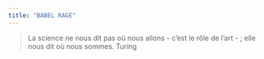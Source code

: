 ```yaml
---
title: "BABEL RAGE"
---
```


>La science ne nous dit pas où nous allons - c’est le rôle de l’art - ; elle nous dit où nous sommes. Turing
